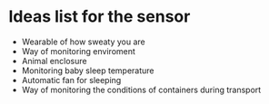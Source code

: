 # Ideas list for the sensor
+ Wearable of how sweaty you are
+ Way of monitoring enviroment
+ Animal enclosure
+ Monitoring baby sleep temperature
+ Automatic fan for sleeping
+ Way of monitoring the conditions of containers during transport
